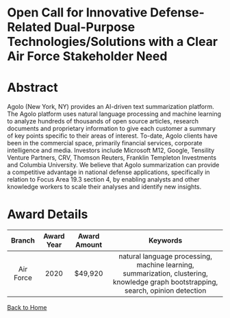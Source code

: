 
Open Call for Innovative Defense-Related Dual-Purpose Technologies/Solutions with a Clear Air Force Stakeholder Need
====================================================================================================================

# Abstract


Agolo (New York, NY) provides an AI-driven text summarization platform. The Agolo platform uses natural language processing and machine learning to analyze hundreds of thousands of open source articles, research documents and proprietary information to give each customer a summary of key points specific to their areas of interest. To-date, Agolo clients have been in the commercial space, primarily financial services, corporate intelligence and media. Investors include Microsoft M12, Google, Tensility Venture Partners, CRV, Thomson Reuters, Franklin Templeton Investments and Columbia University. We believe that Agolo summarization can provide a competitive advantage in national defense applications, specifically in relation to Focus Area 19.3 section 4, by enabling analysts and other knowledge workers to scale their analyses and identify new insights.  

# Award Details

|Branch|Award Year|Award Amount|Keywords|
| :---: | :---: | :---: | :---: |
|Air Force|2020|$49,920|natural language processing, machine learning, summarization, clustering, knowledge graph bootstrapping, search, opinion detection|
  
  


[Back to Home](https://github.com/chrischow/dod_sbir_awards/DJ/#1696)